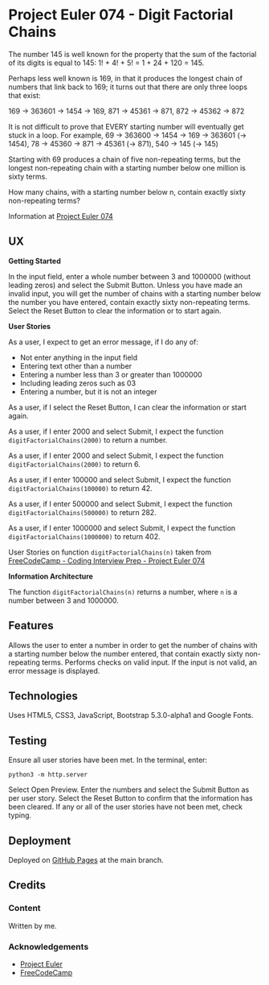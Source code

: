 # Project Euler 074 - Digit Factorial Chains

The number 145 is well known for the property that the sum of the factorial of its digits is equal to 145: 1! + 4! + 5! = 1 + 24 + 120 = 145.

Perhaps less well known is 169, in that it produces the longest chain of numbers that link back to 169; it turns out that there are only three loops that exist:

169 → 363601 → 1454 -> 169, 871 → 45361 → 871, 872 → 45362 → 872

It is not difficult to prove that EVERY starting number will eventually get stuck in a loop.  For example, 69 → 363600 → 1454 → 169 → 363601 (→ 1454), 78 → 45360 → 871 → 45361 (→ 871), 540 → 145 (→ 145)

Starting with 69 produces a chain of five non-repeating terms, but the longest non-repeating chain with a starting number below one million is sixty terms.

How many chains, with a starting number below n, contain exactly sixty non-repeating terms?

Information at [Project Euler 074](https://projecteuler.net/problem=74)

## UX

**Getting Started**

In the input field, enter a whole number between 3 and 1000000 (without leading zeros) and select the Submit Button.  Unless you have made an invalid input, you will get the number of chains with a starting number below the number you have entered, contain exactly sixty non-repeating terms.  Select the Reset Button to clear the information or to start again.

**User Stories**

As a user, I expect to get an error message, if I do any of:

- Not enter anything in the input field
- Entering text other than a number
- Entering a number less than 3 or greater than 1000000
- Including leading zeros such as 03
- Entering a number, but it is not an integer

As a user, if I select the Reset Button, I can clear the information or start again.

As a user, if I enter 2000 and select Submit, I expect the function `digitFactorialChains(2000)` to return a number.

As a user, if I enter 2000 and select Submit, I expect the function `digitFactorialChains(2000)` to return 6.

As a user, if I enter 100000 and select Submit, I expect the function `digitFactorialChains(100000)` to return 42.

As a user, if I enter 500000 and select Submit, I expect the function `digitFactorialChains(500000)` to return 282.

As a user, if I enter 1000000 and select Submit, I expect the function `digitFactorialChains(1000000)` to return 402.

User Stories on function `digitFactorialChains(n)` taken from [FreeCodeCamp - Coding Interview Prep - Project Euler 074](https://www.freecodecamp.org/learn/coding-interview-prep/project-euler/problem-74-digit-factorial-chains)

**Information Architecture**

The function `digitFactorialChains(n)` returns a number, where `n` is a number between 3 and 1000000.

## Features

Allows the user to enter a number in order to get the number of chains with a starting number below the number entered, that contain exactly sixty non-repeating terms.  Performs checks on valid input.  If the input is not valid, an error message is displayed.

## Technologies

Uses HTML5, CSS3, JavaScript, Bootstrap 5.3.0-alpha1 and Google Fonts.

## Testing

Ensure all user stories have been met.  In the terminal, enter:

    python3 -m http.server

Select Open Preview.  Enter the numbers and select the Submit Button as per user story.  Select the Reset Button to confirm that the information has been cleared.  If any or all of the user stories have not been met, check typing.

## Deployment

Deployed on [GitHub Pages](https://derektypist.github.io/project-euler-074) at the main branch.

## Credits

### Content

Written by me.

### Acknowledgements

- [Project Euler](https://projecteuler.net)
- [FreeCodeCamp](https://www.freecodecamp.org)



